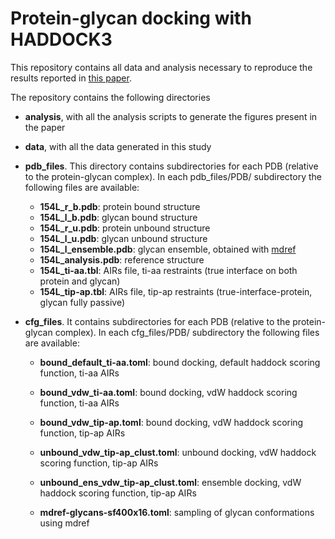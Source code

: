 # Protein-glycan docking with HADDOCK3

This repository contains all data and analysis necessary to reproduce the results reported in [this paper]().

The repository contains the following directories

- **analysis**, with all the analysis scripts to generate the figures present in the paper

- **data**, with all the data generated in this study

- **pdb_files**. This directory contains subdirectories for each PDB (relative to the protein-glycan complex). In each pdb_files/PDB/ subdirectory the following files are available:

  - **154L_r_b.pdb**: protein bound structure
  - **154L_l_b.pdb**: glycan bound structure
  - **154L_r_u.pdb**: protein unbound structure
  - **154L_l_u.pdb**: glycan unbound structure
  - **154L_l_ensemble.pdb**: glycan ensemble, obtained with [mdref](https://www.bonvinlab.org/haddock3/modules/refinement/haddock.modules.refinement.mdref.html)
  - **154L_analysis.pdb**: reference structure
  - **154L_ti-aa.tbl**: AIRs file, ti-aa restraints (true interface on both protein and glycan)
  - **154L_tip-ap.tbl**: AIRs file, tip-ap restraints (true-interface-protein, glycan fully passive)

- **cfg_files**. It contains subdirectories for each PDB (relative to the protein-glycan complex). In each cfg_files/PDB/ subdirectory the following files are available:
 
  - **bound_default_ti-aa.toml**: bound docking, default haddock scoring function, ti-aa AIRs
  - **bound_vdw_ti-aa.toml**: bound docking, vdW haddock scoring function, ti-aa AIRs
  - **bound_vdw_tip-ap.toml**: bound docking, vdW haddock scoring function, tip-ap AIRs

  - **unbound_vdw_tip-ap_clust.toml**: unbound docking, vdW haddock scoring function, tip-ap AIRs
  - **unbound_ens_vdw_tip-ap_clust.toml**: ensemble docking, vdW haddock scoring function, tip-ap AIRs
  - **mdref-glycans-sf400x16.toml**: sampling of glycan conformations using mdref
